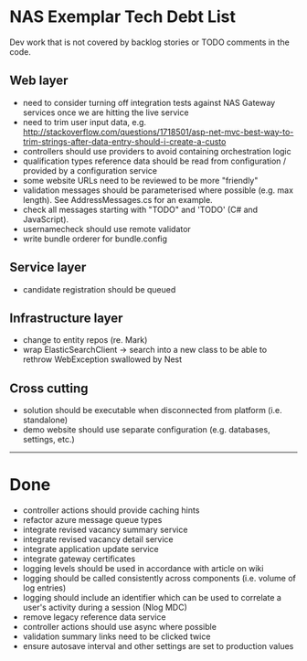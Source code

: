 # NAS Exemplar Tech Debt List #

Dev work that is not covered by backlog stories or TODO comments in the code. 

## Web layer ##

- need to consider turning off integration tests against NAS Gateway services once we are hitting the live service
- need to trim user input data, e.g. http://stackoverflow.com/questions/1718501/asp-net-mvc-best-way-to-trim-strings-after-data-entry-should-i-create-a-custo
- controllers should use providers to avoid containing orchestration logic
- qualification types reference data should be read from configuration / provided by a configuration service
- some website URLs need to be reviewed to be more "friendly"
- validation messages should be parameterised where possible (e.g. max length). See AddressMessages.cs for an example.
- check all messages starting with "TODO" and 'TODO' (C# and JavaScript).
- usernamecheck should use remote validator
- write bundle orderer for bundle.config

## Service layer ##

- candidate registration should be queued

## Infrastructure layer ##

- change to entity repos (re. Mark)
- wrap ElasticSearchClient -> search into a new class to be able to rethrow WebException swallowed by Nest

## Cross cutting ##

- solution should be executable when disconnected from platform (i.e. standalone)
- demo website should use separate configuration (e.g. databases, settings, etc.)

----------

# Done #

- controller actions should provide caching hints
- refactor azure message queue types
- integrate revised vacancy summary service
- integrate revised vacancy detail service
- integrate application update service
- integrate gateway certificates
- logging levels should be used in accordance with article on wiki
- logging should be called consistently across components (i.e. volume of log entries)
- logging should include an identifier which can be used to correlate a user's activity during a session (Nlog MDC)
- remove legacy reference data service
- controller actions should use async where possible
- validation summary links need to be clicked twice
- ensure autosave interval and other settings are set to production values
